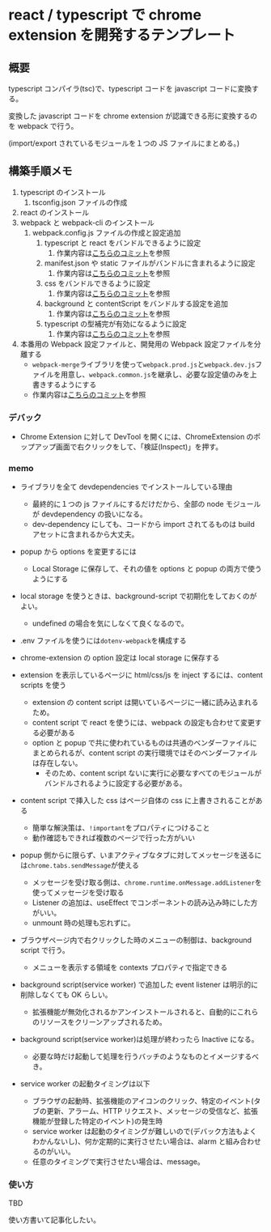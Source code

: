 # react / typescript で chrome extension を開発するテンプレート

## 概要

typescript コンパイラ(tsc)で、typescript コードを javascript コードに変換する。

変換した javascript コードを chrome extension が認識できる形に変換するのを webpack で行う。

(import/export されているモジュールを１つの JS ファイルにまとめる。)

## 構築手順メモ

1. typescript のインストール
   1. tsconfig.json ファイルの作成
2. react のインストール
3. webpack と webpack-cli のインストール
   1. webpack.config.js ファイルの作成と設定追加
      1. typescript と react をバンドルできるように設定
         1. 作業内容は[こちらのコミット](https://github.com/g-ishi/chrome-extension-boillerplate/commit/1e7ea347417c6333db4300b7848e5ce00c4b2271)を参照
      2. manifest.json や static ファイルがバンドルに含まれるように設定
         1. 作業内容は[こちらのコミット](https://github.com/g-ishi/chrome-extension-boillerplate/commit/2b2fb6f65c8cb3e1af1bd570a91ee58ac9a03c4b)を参照
      3. css をバンドルできるように設定
         1. 作業内容は[こちらのコミット](https://github.com/g-ishi/chrome-extension-boillerplate/commit/b79e385627167f4a5be731ef9a3425b913d698c1)を参照
      4. background と contentScript をバンドルする設定を追加
         1. 作業内容は[こちらのコミット](https://github.com/g-ishi/chrome-extension-boillerplate/commit/b1a09dc1c9b6f9ee5d93c94d57d81a467ef559bb)を参照
      5. typescript の型補完が有効になるように設定
         1. 作業内容は[こちらのコミット](https://github.com/g-ishi/chrome-extension-boillerplate/commit/4fd061ea66d71ba04b29952f9bf0319f4f4449c7)を参照
4. 本番用の Webpack 設定ファイルと、開発用の Webpack 設定ファイルを分離する
   - `webpack-merge`ライブラリを使って`webpack.prod.js`と`webpack.dev.js`ファイルを用意し、`webpack.common.js`を継承し、必要な設定値のみを上書きするようにする
   - 作業内容は[こちらのコミット](https://github.com/g-ishi/chrome-extension-boillerplate/commit/3df7104ad6beb830f75b2f2ec9bd9209d8976388)を参照

<!-- TODO: template側への反映 -->

### デバック

- Chrome Extension に対して DevTool を開くには、ChromeExtension のポップアップ画面で右クリックをして、「検証(Inspect)」を押す。

### memo

- ライブラリを全て devdependencies でインストールしている理由

  - 最終的に１つの js ファイルにするだけだから、全部の node モジュールが devdependency の扱いになる。
  - dev-dependency にしても、コードから import されてるものは build アセットに含まれるから大丈夫。

- popup から options を変更するには

  - Local Storage に保存して、それの値を options と popup の両方で使うようにする

- local storage を使うときは、background-script で初期化をしておくのがよい。

  - undefined の場合を気にしなくて良くなるので。

- .env ファイルを使うには`dotenv-webpack`を構成する

- chrome-extension の option 設定は local storage に保存する

- extension を表示しているページに html/css/js を inject するには、content scripts を使う

  - extension の content script は開いているページに一緒に読み込まれるため。
  - content script で react を使うには、webpack の設定も合わせて変更する必要がある
  - option と popup で共に使われているものは共通のベンダーファイルにまとめられるが、content script の実行環境ではそのベンダーファイルは存在しない。
    - そのため、content script ないに実行に必要なすべてのモジュールがバンドルされるように設定する必要がある。

- content script で挿入した css はページ自体の css に上書きされることがある

  - 簡単な解決策は、`!important`をプロパティにつけること
  - 動作確認もできれば複数のページで行った方がいい

- popup 側からに限らず、いまアクティブなタブに対してメッセージを送るには`chrome.tabs.sendMessage`が使える

  - メッセージを受け取る側は、`chrome.runtime.onMessage.addListener`を使ってメッセージを受け取る
  - Listener の追加は、useEffect でコンポーネントの読み込み時にした方がいい。
  - unmount 時の処理も忘れずに。

- ブラウザページ内で右クリックした時のメニューの制御は、background script で行う。

  - メニューを表示する領域を contexts プロパティで指定できる

- background script(service worker) で追加した event listener は明示的に削除しなくても OK らしい。

  - 拡張機能が無効化されるかアンインストールされると、自動的にこれらのリソースをクリーンアップされるため。

- background script(service worker)は処理が終わったら Inactive になる。

  - 必要な時だけ起動して処理を行うバッチのようなものとイメージするべき。

- service worker の起動タイミングは以下
  - ブラウザの起動時、拡張機能のアイコンのクリック、特定のイベント(タブの更新、アラーム、HTTP リクエスト、メッセージの受信など、拡張機能が登録した特定のイベント)の発生時
  - service worker は起動のタイミングが難しいので(デバック方法もよくわかんないし)、何か定期的に実行させたい場合は、alarm と組み合わせるのがいい。
  - 任意のタイミングで実行させたい場合は、message。

### 使い方

TBD

使い方書いて記事化したい。
